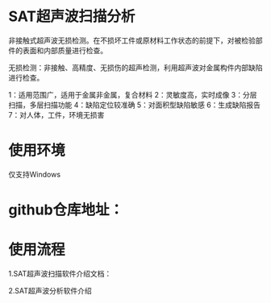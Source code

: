 

# SAT超声波扫描分析
非接触式超声波无损检测。在不损坏工件或原材料工作状态的前提下，对被检验部件的表面和内部质量进行检查。

无损检测：非接触、高精度、无损伤的超声检测，利用超声波对金属构件内部缺陷进行检查。

1：适用范围广，适用于金属非金属，复合材料
2：灵敏度高，实时成像
3：分层扫描，多层扫描功能
4：缺陷定位较准确
5：对面积型缺陷敏感
6：生成缺陷报告
7：对人体，工件，环境无损害

# 使用环境

仅支持Windows

# github仓库地址：



# 使用流程

1.SAT超声波扫描软件介绍文档：



2.SAT超声波分析软件介绍